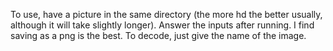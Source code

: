 To use, have a picture in the same directory (the more hd the better usually, although it will take slightly longer). Answer the inputs after running. I find saving as a png is the best. 
To decode, just give the name of the image.
